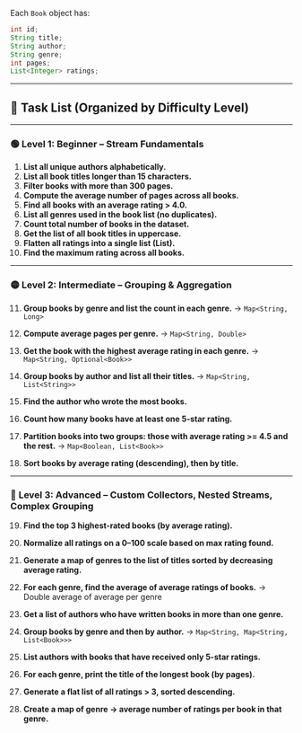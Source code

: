 Each `Book` object has:

```java
int id;
String title;
String author;
String genre;
int pages;
List<Integer> ratings;
```

---

## 🔢 Task List (Organized by Difficulty Level)

---

### 🟢 **Level 1: Beginner – Stream Fundamentals**

1. **List all unique authors alphabetically.**
2. **List all book titles longer than 15 characters.**
3. **Filter books with more than 300 pages.**
4. **Compute the average number of pages across all books.**
5. **Find all books with an average rating > 4.0.**
6. **List all genres used in the book list (no duplicates).**
7. **Count total number of books in the dataset.**
8. **Get the list of all book titles in uppercase.**
9. **Flatten all ratings into a single list (List<Integer>).**
10. **Find the maximum rating across all books.**

---

### 🟡 **Level 2: Intermediate – Grouping & Aggregation**

11. **Group books by genre and list the count in each genre.**
    → `Map<String, Long>`

12. **Compute average pages per genre.**
    → `Map<String, Double>`

13. **Get the book with the highest average rating in each genre.**
    → `Map<String, Optional<Book>>`

14. **Group books by author and list all their titles.**
    → `Map<String, List<String>>`

15. **Find the author who wrote the most books.**

16. **Count how many books have at least one 5-star rating.**

17. **Partition books into two groups: those with average rating >= 4.5 and the rest.**
    → `Map<Boolean, List<Book>>`

18. **Sort books by average rating (descending), then by title.**

---

### 🔴 **Level 3: Advanced – Custom Collectors, Nested Streams, Complex Grouping**

19. **Find the top 3 highest-rated books (by average rating).**

20. **Normalize all ratings on a 0–100 scale based on max rating found.**

21. **Generate a map of genres to the list of titles sorted by decreasing average rating.**

22. **For each genre, find the average of average ratings of books.**
    → Double average of average per genre

23. **Get a list of authors who have written books in more than one genre.**

24. **Group books by genre and then by author.**
    → `Map<String, Map<String, List<Book>>>`

25. **List authors with books that have received only 5-star ratings.**

26. **For each genre, print the title of the longest book (by pages).**

27. **Generate a flat list of all ratings > 3, sorted descending.**

28. **Create a map of genre → average number of ratings per book in that genre.**
